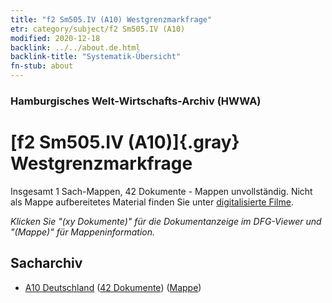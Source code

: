 ```yaml
---
title: "f2 Sm505.IV (A10) Westgrenzmarkfrage"
etr: category/subject/f2 Sm505.IV (A10)
modified: 2020-12-18
backlink: ../../about.de.html
backlink-title: "Systematik-Übersicht"
fn-stub: about
---
```


### Hamburgisches Welt-Wirtschafts-Archiv (HWWA)
# [f2 Sm505.IV (A10)]{.gray}&#8201; Westgrenzmarkfrage&#160; 




Insgesamt 1 Sach-Mappen, 42 Dokumente - Mappen unvollständig.
Nicht als Mappe aufbereitetes Material finden Sie unter [digitalisierte Filme](/film/h1_sh).

_Klicken Sie "(xy Dokumente)" für die Dokumentanzeige im DFG-Viewer und "(Mappe)" für Mappeninformation._

## Sacharchiv



- [A10 Deutschland](../../../geo/about.de.html#A10) (<a href="https://dfg-viewer.de/show/?tx_dlf[id]=https://pm20.zbw.eu/mets/sh/1261xx/126128/1443xx/144345/public.mets.de.xml" target="_blank">42 Dokumente</a>) ([Mappe](http://purl.org/pressemappe20/folder/sh/126128,144345))


